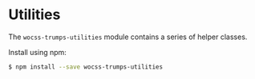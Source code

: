 # Utilities

The `wocss-trumps-utilities` module contains a series of helper classes.

Install using npm:

```sh
$ npm install --save wocss-trumps-utilities          
```
